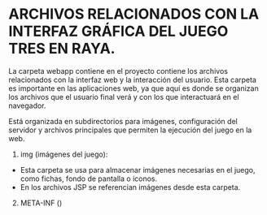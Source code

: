 # ARCHIVOS RELACIONADOS CON LA INTERFAZ GRÁFICA DEL JUEGO TRES EN RAYA.

La carpeta webapp contiene en el proyecto contiene los archivos relacionados con la interfaz web y la interacción del usuario.
Esta carpeta es importante en las aplicaciones web, ya que aquí es donde se organizan los archivos que el usuario final verá y con los que interactuará en el navegador.

Está organizada en subdirectorios para imágenes, configuración del servidor y archivos principales que permiten la ejecución del juego en la web.

1. img (imágenes del juego):
- Esta carpeta se usa para almacenar imágenes necesarias en el juego, como fichas, fondo de pantalla o íconos.
- En los archivos JSP se referencian imágenes desde esta carpeta.

2. META-INF ()


